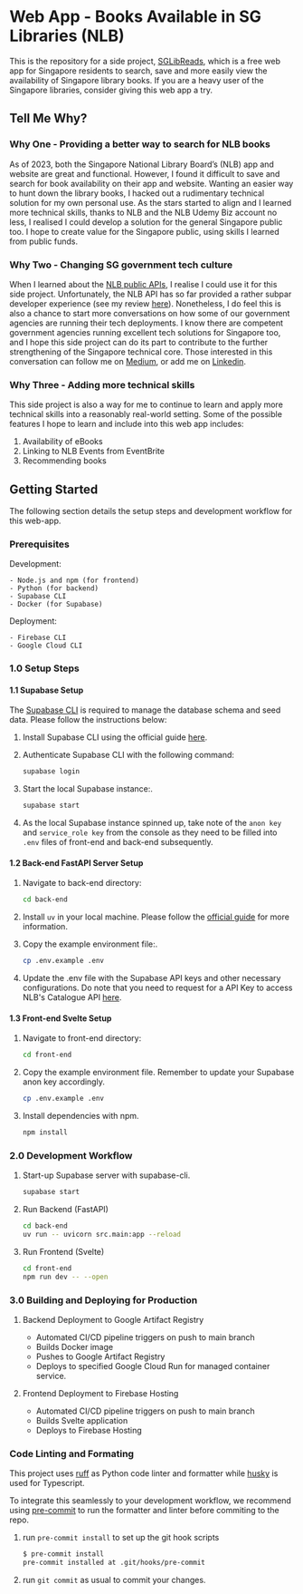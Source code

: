 # Web App - Books Available in SG Libraries (NLB)

This is the repository for a side project, [SGLibReads](https://sg-nlb-available-books.onrender.com/), which is a free web app for Singapore residents to search, save and more easily view the availability of Singapore library books. If you are a heavy user of the Singapore libraries, consider giving this web app a try.

## Tell Me Why?

### Why One - Providing a better way to search for NLB books

As of 2023, both the Singapore National Library Board’s (NLB) app and website are great and functional. However, I found it difficult to save and search for book availability on their app and website. Wanting an easier way to hunt down the library books, I hacked out a rudimentary technical solution for my own personal use. As the stars started to align and I learned more technical skills, thanks to NLB and the NLB Udemy Biz account no less, I realised I could develop a solution for the general Singapore public too. I hope to create value for the Singapore public, using skills I learned from public funds.

### Why Two - Changing SG government tech culture

When I learned about the [NLB public APIs](https://www.nlb.gov.sg/main/partner-us/contribute-and-create-with-us/NLBLabs), I realise I could use it for this side project. Unfortunately, the NLB API has so far provided a rather subpar developer experience (see my review [here](https://medium.com/@cliffy-gardens/how-good-is-our-latest-singapore-library-apis-an-honest-review-c32b03e8299b)). Nonetheless, I do feel this is also a chance to start more conversations on how some of our government agencies are running their tech deployments. I know there are competent government agencies running excellent tech solutions for Singapore too, and I hope this side project can do its part to contribute to the further strengthening of the Singapore technical core. Those interested in this conversation can follow me on [Medium](https://medium.com/@cliffy-gardens), or add me on [Linkedin](https://www.linkedin.com/in/cliff-chew-kt/).

### Why Three - Adding more technical skills

This side project is also a way for me to continue to learn and apply more technical skills into a reasonably real-world setting. Some of the possible features I hope to learn and include into this web app includes:

1. Availability of eBooks
2. Linking to NLB Events from EventBrite
3. Recommending books

## Getting Started

The following section details the setup steps and development workflow for this web-app.

### Prerequisites

Development:

    - Node.js and npm (for frontend)
    - Python (for backend)
    - Supabase CLI
    - Docker (for Supabase)

Deployment:

    - Firebase CLI
    - Google Cloud CLI

### 1.0 Setup Steps

#### 1.1 Supabase Setup

The [Supabase CLI](https://supabase.io/docs/guides/cli) is required to manage
 the database schema and seed data. Please follow the instructions below:

1. Install Supabase CLI using the official guide [here](https://supabase.com/docs/guides/cli/getting-started#installing-the-supabase-cli).

1. Authenticate Supabase CLI with the following command:

    ```bash
    supabase login
    ```

1. Start the local Supabase instance:.

    ```bash
    supabase start
    ```

1. As the local Supabase instance spinned up, take note of the `anon key`
 and `service_role key` from the console as they need to be filled into
 `.env` files of front-end and back-end subsequently.

#### 1.2 Back-end FastAPI Server Setup

1. Navigate to back-end directory:

    ```bash
    cd back-end
    ```

1. Install `uv` in your local machine. Please follow the
 [official guide](https://docs.astral.sh/uv/getting-started/installation/)
 for more information.

1. Copy the example environment file:.

    ```bash
    cp .env.example .env
    ```

1. Update the .env file with the Supabase API keys and other necessary configurations.
 Do note that you need to request for a API Key to access NLB's Catalogue API [here](https://www.nlb.gov.sg/main/partner-us/contribute-and-create-with-us/NLBLabs).

#### 1.3 Front-end Svelte Setup

1. Navigate to front-end directory:

    ```bash
    cd front-end
    ```

1. Copy the example environment file. Remember to update your Supabase anon key accordingly.

    ```bash
    cp .env.example .env
    ```

1. Install dependencies with npm.

    ```bash
    npm install
    ```

### 2.0 Development Workflow

1. Start-up Supabase server with supabase-cli.

    ```bash
    supabase start
    ```

1. Run Backend (FastAPI)

    ```bash
    cd back-end
    uv run -- uvicorn src.main:app --reload
    ```

1. Run Frontend (Svelte)

    ```bash
    cd front-end
    npm run dev -- --open
    ```

### 3.0 Building and Deploying for Production

1. Backend Deployment to Google Artifact Registry

    - Automated CI/CD pipeline triggers on push to main branch
    - Builds Docker image
    - Pushes to Google Artifact Registry
    - Deploys to specified Google Cloud Run for managed container service.

2. Frontend Deployment to Firebase Hosting

    - Automated CI/CD pipeline triggers on push to main branch
    - Builds Svelte application
    - Deploys to Firebase Hosting

### Code Linting and Formating

This project uses [ruff](https://github.com/astral-sh/ruff) as Python
code linter and formatter while [husky](https://typicode.github.io/husky/) is used
for Typescript.

To integrate this seamlessly to your development workflow, we recommend
using [pre-commit](https://pre-commit.com/) to run the formatter and linter before
commiting to the repo.

1. run `pre-commit install` to set up the git hook scripts

    ```bash
    $ pre-commit install
    pre-commit installed at .git/hooks/pre-commit
    ```

2. run `git commit` as usual to commit your changes.
